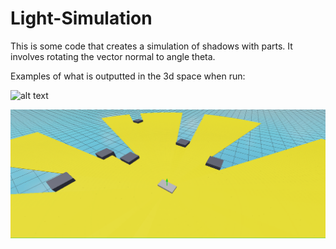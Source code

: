 # Light-Simulation

This is some code that creates a simulation of shadows with parts. It involves rotating the vector normal to angle theta.

Examples of what is outputted in the 3d space when run:

![alt text](https://github.com/Pintoe/Light-Simulation/blob/main/images/fullview.ping?raw=true)

![Angled View](/images/angledview.png)

